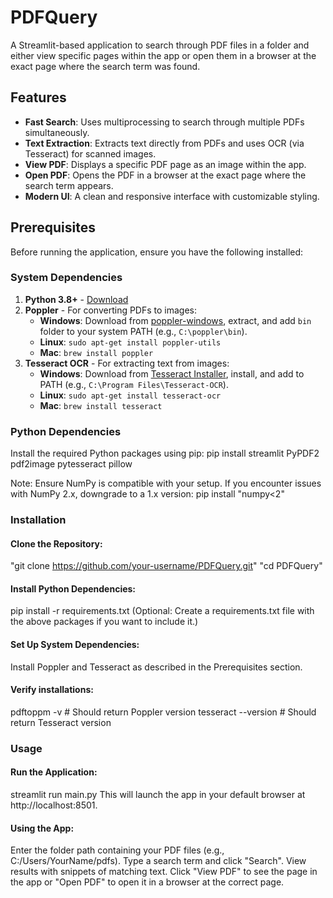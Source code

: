 # PDFQuery

A Streamlit-based application to search through PDF files in a folder and either view specific pages within the app or open them in a browser at the exact page where the search term was found.

## Features
- **Fast Search**: Uses multiprocessing to search through multiple PDFs simultaneously.
- **Text Extraction**: Extracts text directly from PDFs and uses OCR (via Tesseract) for scanned images.
- **View PDF**: Displays a specific PDF page as an image within the app.
- **Open PDF**: Opens the PDF in a browser at the exact page where the search term appears.
- **Modern UI**: A clean and responsive interface with customizable styling.

## Prerequisites
Before running the application, ensure you have the following installed:

### System Dependencies
1. **Python 3.8+** - [Download](https://www.python.org/downloads/)
2. **Poppler** - For converting PDFs to images:
   - **Windows**: Download from [poppler-windows](https://github.com/oschwartz10612/poppler-windows/releases), extract, and add `bin` folder to your system PATH (e.g., `C:\poppler\bin`).
   - **Linux**: `sudo apt-get install poppler-utils`
   - **Mac**: `brew install poppler`
3. **Tesseract OCR** - For extracting text from images:
   - **Windows**: Download from [Tesseract Installer](https://github.com/UB-Mannheim/tesseract/wiki), install, and add to PATH (e.g., `C:\Program Files\Tesseract-OCR`).
   - **Linux**: `sudo apt-get install tesseract-ocr`
   - **Mac**: `brew install tesseract`

### Python Dependencies
Install the required Python packages using pip:
pip install streamlit PyPDF2 pdf2image pytesseract pillow


Note: Ensure NumPy is compatible with your setup. If you encounter issues with NumPy 2.x, downgrade to a 1.x version:
pip install "numpy<2"
### Installation
#### Clone the Repository:
"git clone https://github.com/your-username/PDFQuery.git"
"cd PDFQuery"

#### Install Python Dependencies:

pip install -r requirements.txt
(Optional: Create a requirements.txt file with the above packages if you want to include it.)
#### Set Up System Dependencies:
Install Poppler and Tesseract as described in the Prerequisites section.

#### Verify installations:
pdftoppm -v  # Should return Poppler version
tesseract --version  # Should return Tesseract version


### Usage
#### Run the Application:

streamlit run main.py
This will launch the app in your default browser at http://localhost:8501.
#### Using the App:
Enter the folder path containing your PDF files (e.g., C:/Users/YourName/pdfs).
Type a search term and click "Search".
View results with snippets of matching text.
Click "View PDF" to see the page in the app or "Open PDF" to open it in a browser at the correct page.